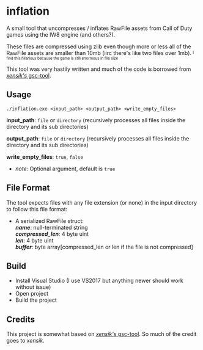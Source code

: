 # inflation
A small tool that uncompresses / inflates RawFile assets from Call of Duty games using the IW8 engine (and others?). 

These files are compressed using zlib even though more or less all of the RawFile assets are smaller than 10mb (iirc there's like two files over 1mb).
<sup><sub>I find this hilarious because the game is still enormous in file size</sub></sup>

This tool was very hastily written and much of the code is borrowed from [*xensik's* gsc-tool](https://github.com/xensik/gsc-tool).

## Usage
``./inflation.exe <input_path> <output_path> <write_empty_files>``

**input_path**: `file` or `directory` (recursively processes all files inside the directory and its sub directories)

**output_path**: `file` or `directory` (recursively processes all files inside the directory and its sub directories)

**write_empty_files**: `true`, `false`
- *note:* Optional argument, default is `true`

## File Format
The tool expects files with any file extension (or none) in the input directory to follow this file format:

- A serialized RawFile struct: <br/>
***name***: null-terminated string <br/>
***compressed_len***: 4 byte uint <br/>
***len***: 4 byte uint <br/>
***buffer***: byte array[compressed_len or len if the file is not compressed] <br/>

## Build
- Install Visual Studio (I use VS2017 but anything newer should work without issue)
- Open project
- Build the project

## Credits
This project is somewhat based on [*xensik's* gsc-tool](https://github.com/xensik/gsc-tool). So much of the credit goes to *xensik*.
